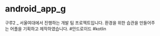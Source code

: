 # android_app_g
구루2 _ 서울여대에서 진행하는 개발 팀 프로젝트입니다.
환경을 위한 습관을 만들어주는 어플을 기획하고 제작하였습니다. 
#안드로이드 #kotlin 
